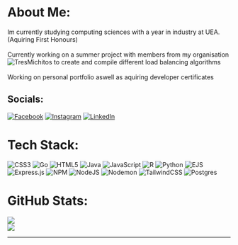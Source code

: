# About Me:
Im currently studying computing sciences with a year in industry at UEA. (Aquiring First Honours)
<br></br>Currently working on a summer project with members from my organisation ![TresMichitos](https://github.com/TresMichitos) to create and compile different load balancing algorithms
<br></br> Working on personal portfolio aswell as aquiring developer certificates

## Socials:
[![Facebook](https://img.shields.io/badge/Facebook-%231877F2.svg?logo=Facebook&logoColor=white)](https://facebook.com/hayden.jones7161) [![Instagram](https://img.shields.io/badge/Instagram-%23E4405F.svg?logo=Instagram&logoColor=white)](https://instagram.com/electricmantaray) [![LinkedIn](https://img.shields.io/badge/LinkedIn-%230077B5.svg?logo=linkedin&logoColor=white)](https://linkedin.com/in/hayden-jones-364122353) 

# Tech Stack:
![CSS3](https://img.shields.io/badge/css3-%231572B6.svg?style=for-the-badge&logo=css3&logoColor=white) ![Go](https://img.shields.io/badge/go-%2300ADD8.svg?style=for-the-badge&logo=go&logoColor=white) ![HTML5](https://img.shields.io/badge/html5-%23E34F26.svg?style=for-the-badge&logo=html5&logoColor=white) ![Java](https://img.shields.io/badge/java-%23ED8B00.svg?style=for-the-badge&logo=openjdk&logoColor=white) ![JavaScript](https://img.shields.io/badge/javascript-%23323330.svg?style=for-the-badge&logo=javascript&logoColor=%23F7DF1E) ![R](https://img.shields.io/badge/r-%23276DC3.svg?style=for-the-badge&logo=r&logoColor=white) ![Python](https://img.shields.io/badge/python-3670A0?style=for-the-badge&logo=python&logoColor=ffdd54) ![EJS](https://img.shields.io/badge/ejs-%23B4CA65.svg?style=for-the-badge&logo=ejs&logoColor=black) ![Express.js](https://img.shields.io/badge/express.js-%23404d59.svg?style=for-the-badge&logo=express&logoColor=%2361DAFB) ![NPM](https://img.shields.io/badge/NPM-%23CB3837.svg?style=for-the-badge&logo=npm&logoColor=white) ![NodeJS](https://img.shields.io/badge/node.js-6DA55F?style=for-the-badge&logo=node.js&logoColor=white) ![Nodemon](https://img.shields.io/badge/NODEMON-%23323330.svg?style=for-the-badge&logo=nodemon&logoColor=%BBDEAD) ![TailwindCSS](https://img.shields.io/badge/tailwindcss-%2338B2AC.svg?style=for-the-badge&logo=tailwind-css&logoColor=white) ![Postgres](https://img.shields.io/badge/postgres-%23316192.svg?style=for-the-badge&logo=postgresql&logoColor=white) 
# GitHub Stats:
<!-- ![](https://github-readme-stats.vercel.app/api?username=Electricmantaray&theme=midnight-purple&hide_border=false&include_all_commits=true&count_private=false)<br/> -->
![](https://nirzak-streak-stats.vercel.app/?user=Electricmantaray&theme=midnight-purple&hide_border=false)<br/>
![](https://github-readme-stats.vercel.app/api/top-langs/?username=Electricmantaray&theme=midnight-purple&hide_border=false&include_all_commits=true&count_private=false&layout=compact)

<!-- ![](https://github-contributor-stats.vercel.app/api?username=Electricmantaray&limit=5&theme=midnight-purple&combine_all_yearly_contributions=true) -->

---
<!-- [![](https://visitcount.itsvg.in/api?id=Electricmantaray&icon=2&color=5)](https://visitcount.itsvg.in) -->

<!-- Proudly created with GPRM ( https://gprm.itsvg.in ) -->
